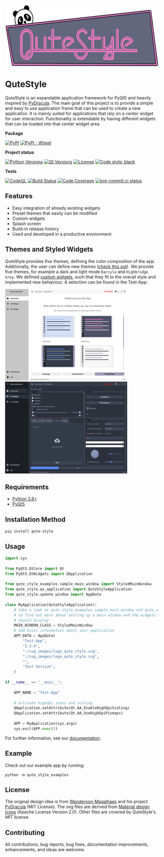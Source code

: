 <p align="center">
  <a href="https://github.com/TUV-SUD-Product-Service-GmbH/QuteStyle">
    <img src="https://github.com/TUV-SUD-Product-Service-GmbH/QuteStyle/raw/master/qute_style/resources/svg_images/banner_qute_style.svg" alt="QuteStyle logo" width="500" height="200">
  </a>
</p>

# QuteStyle

QuteStyle is an expandable application framework for PyQt5 and heavily inspired by [PyDracula](https://github.com/Wanderson-Magalhaes/Modern_GUI_PyDracula_PySide6_or_PyQt6).
The main goal of this project is to provide a simple and easy to use application frame that can be used to create a new application.
It is mainly suited for applications that rely on a center widget for user interaction. Functionality is extendable by having different widgets that can be loaded into that center widget area.

**Package**

[![PyPI](https://img.shields.io/pypi/v/qute_style)](https://pypi.org/project/qute-style/)
[![PyPI - Wheel](https://img.shields.io/pypi/wheel/qute_style)](https://pypi.org/project/qute-style/#files)

**Project status**

[![Python Versions](https://img.shields.io/badge/Python-3.8%20|%203.9%20|%203.10%20|%203.11-blue.svg?&logo=Python&logoWidth=18&logoColor=white)](https://www.python.org/downloads/)
[![Qt Versions](https://img.shields.io/badge/Qt-5-blue.svg?&logo=Qt&logoWidth=18&logoColor=white)](https://www.qt.io/qt-for-python)
[![License](https://img.shields.io/github/license/TUV-SUD-Product-Service-GmbH/QuteStyle.svg)](https://github.com/TUV-SUD-Product-Service-GmbH/QuteStyle/blob/master/LICENSE)
[![Code style: black](https://img.shields.io/badge/code%20style-black-black.svg)](https://github.com/python/black)


**Tests**

[![CodeQL](https://github.com/TUV-SUD-Product-Service-GmbH/QuteStyle/workflows/CodeQL/badge.svg)](https://github.com/TUV-SUD-Product-Service-GmbH/QuteStyle/actions?query=workflow%3ACodeQL)
[![Build Status](https://github.com/TUV-SUD-Product-Service-GmbH/QuteStyle/workflows/Tests/badge.svg?branch=master&event=push)](https://github.com/TUV-SUD-Product-Service-GmbH/QuteStyle/actions?query=workflow%3ATests)
[![Code Coverage](https://codecov.io/github/TUV-SUD-Product-Service-GmbH/QuteStyle/coverage.svg?branch=master&token=)](https://codecov.io/gh/TUV-SUD-Product-Service-GmbH/QuteStyle)
[![pre-commit.ci status](https://results.pre-commit.ci/badge/github/TUV-SUD-Product-Service-GmbH/QuteStyle/master.svg)](https://results.pre-commit.ci/latest/github/TUV-SUD-Product-Service-GmbH/QuteStyle/master)

## Features

- Easy integration of already existing widgets
- Preset themes that easily can be modified
- Custom widgets
- Splash screen
- Build-in release history
- Used and developed in a productive environment

## Themes and Styled Widgets

QuteStyle provides five themes, defining the color composition of the app.
Additionally, the user can define new themes ([check this out](https://github.com/TUV-SUD-Product-Service-GmbH/QuteStyle/blob/master/docs/style.md)). We provide five themes, for example a dark and light mode ```Darcula``` and ```Highbridge Grey```.
We defined [custom widgets](https://github.com/TUV-SUD-Product-Service-GmbH/QuteStyle/blob/master/docs/widgets.md), such that they fit to the overall style and implemented new behaviour. A selection can be found in the Test-App:

<img src="https://raw.githubusercontent.com/TUV-SUD-Product-Service-GmbH/QuteStyle/master/qute_style_examples/example_images/highbridge_grey.PNG" alt="Highbridge Grey" width="400" height="300"><img src="https://raw.githubusercontent.com/TUV-SUD-Product-Service-GmbH/QuteStyle/master/qute_style_examples/example_images/darcula.PNG" alt="Darcula" width="400" height="300">


## Requirements

- [Python 3.8+](https://www.python.org/downloads/)
- [PyQt5](https://pypi.org/project/PyQt5/)

## Installation Method

   ```plaintext
   pip install qute-style
   ```

## Usage

```Python
import sys

from PyQt5.QtCore import Qt
from PyQt5.QtWidgets import QApplication

from qute_style_examples.sample_main_window import StyledMainWindow
from qute_style.qs_application import QuteStyleApplication
from qute_style.update_window import AppData

class MyApplication(QuteStyleApplication):
    # take a look at qute_style_examples.sample_main_window and qute_style_examples.sample_widgets
    # to find out more about setting up a main window and the widgets that it
    # should display
    MAIN_WINDOW_CLASS = StyledMainWindow
    # add basic information about your application
    APP_DATA = AppData(
        "Test-App",
        "2.3.4",
        ":/svg_images/logo_qute_style.svg",
        ":/svg_images/logo_qute_style.svg",
        "",
        "Test Version",
    )

if __name__ == "__main__":

    APP_NAME = "Test-App"

    # activate highdpi icons and scaling
    QApplication.setAttribute(Qt.AA_EnableHighDpiScaling)
    QApplication.setAttribute(Qt.AA_UseHighDpiPixmaps)

    APP = MyApplication(sys.argv)
    sys.exit(APP.exec())
```

For further information, see our [documentation](https://github.com/TUV-SUD-Product-Service-GmbH/QuteStyle/tree/master/docs).

## Example

Check out our example app by running:

```plaintext
python -m qute_style_examples
```

## License

The original design idea is from [Wanderson-Magalhaes](https://github.com/Wanderson-Magalhaes) and his project [PyDracula](https://github.com/Wanderson-Magalhaes/Modern_GUI_PyDracula_PySide6_or_PyQt6) (MIT License).
The svg files are derived from [Material design icons](https://fonts.google.com/icons) (Apache License Version 2.0). Other files are covered by QuteStyle's MIT license.

## Contributing

All contributions, bug reports, bug fixes, documentation improvements, enhancements, and ideas are welcome.
